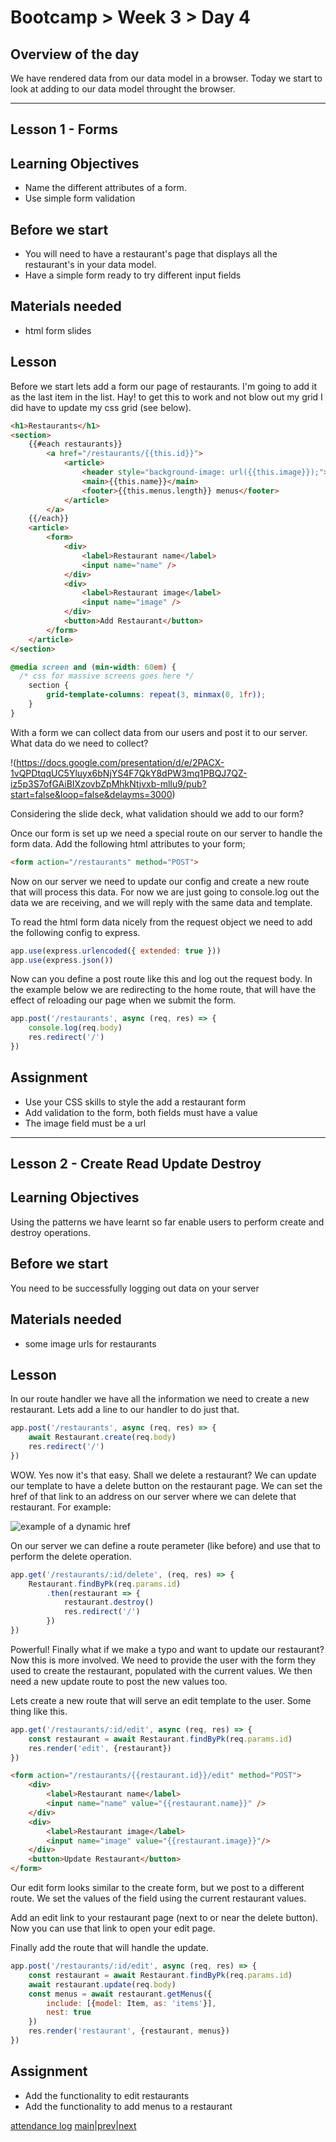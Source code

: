# Bootcamp > Week 3 > Day 4

## Overview of the day

We have rendered data from our data model in a browser. Today we start to look at adding to our data model throught the browser.

----

## Lesson 1 - Forms

## Learning Objectives

* Name the different attributes of a form.
* Use simple form validation

## Before we start

* You will need to have a restaurant's page that displays all the restaurant's in your data model.
* Have a simple form ready to try different input fields

## Materials needed

* html form slides

## Lesson

Before we start lets add a form our page of restaurants. I'm going to add it as the last item in the list. Hay! to get this to work and not blow out my grid I did have to update my css grid (see below).

```html
<h1>Restaurants</h1>
<section>
    {{#each restaurants}}
        <a href="/restaurants/{{this.id}}">
            <article>
                <header style="background-image: url({{this.image}});"></header>
                <main>{{this.name}}</main>
                <footer>{{this.menus.length}} menus</footer>
            </article>
        </a>
    {{/each}}
    <article>
        <form>
            <div>
                <label>Restaurant name</label>
                <input name="name" />
            </div>
            <div>
                <label>Restaurant image</label>
                <input name="image" />
            </div>
            <button>Add Restaurant</button>
        </form>
    </article>
</section>
```
```css
@media screen and (min-width: 60em) {
  /* css for massive screens goes here */
    section {
        grid-template-columns: repeat(3, minmax(0, 1fr));
    }
}
```
With a form we can collect data from our users and post it to our server. What data do we need to collect? 

!(https://docs.google.com/presentation/d/e/2PACX-1vQPDtqqUC5Yluyx6bNjYS4F7QkY8dPW3mq1PBQJ7QZ-iz5p3S7ofGAiBIXzovbZpMhkNtjvxb-mlIu9/pub?start=false&loop=false&delayms=3000)

Considering the slide deck, what validation should we add to our form?

Once our form is set up we need a special route on our server to handle the form data. Add the following html attributes to your form;

```html
<form action="/restaurants" method="POST">
```

Now on our server we need to update our config and create a new route that will process this data. For now we are just going to console.log out the data we are receiving, and we will reply with the same data and template.

To read the html form data nicely from the request object we need to add the following config to express.

```javascript
app.use(express.urlencoded({ extended: true }))
app.use(express.json())
```
Now can you define a post route like this and log out the request body. In the example below we are redirecting to the home route, that will have the effect of reloading our page when we submit the form.

```javascript
app.post('/restaurants', async (req, res) => {
    console.log(req.body)
    res.redirect('/')
})
```

## Assignment

* Use your CSS skills to style the add a restaurant form
* Add validation to the form, both fields must have a value
* The image field must be a url

----

## Lesson 2 - Create Read Update Destroy

## Learning Objectives

Using the patterns we have learnt so far enable users to perform create and destroy operations.

## Before we start

You need to be successfully logging out data on your server

## Materials needed

* some image urls for restaurants

## Lesson

In our route handler we have all the information we need to create a new restaurant. Lets add a line to our handler to do just that.

```javascript
app.post('/restaurants', async (req, res) => {
    await Restaurant.create(req.body)
    res.redirect('/')
})
```
WOW. Yes now it's that easy. Shall we delete a restaurant? We can update our template to have a delete button on the restaurant page. We can set the href of that link to an address on our server where we can delete that restaurant. For example:

![example of a dynamic href](https://user-images.githubusercontent.com/4499581/95022824-5dd14900-0671-11eb-9cb3-2d9caa3cbb30.jpg)

On our server we can define a route perameter (like before) and use that to perform the delete operation.

```javascript
app.get('/restaurants/:id/delete', (req, res) => {
    Restaurant.findByPk(req.params.id)
        .then(restaurant => {
            restaurant.destroy()
            res.redirect('/')
        })
})
```
Powerful! Finally what if we make a typo and want to update our restaurant? Now this is more involved. We need to provide the user with the form they used to create the restaurant, populated with the current values. We then need a new update route to post the new values too.

Lets create a new route that will serve an edit template to the user. Some thing like this.

```javascript
app.get('/restaurants/:id/edit', async (req, res) => {
    const restaurant = await Restaurant.findByPk(req.params.id)
    res.render('edit', {restaurant})
})
```
```html
<form action="/restaurants/{{restaurant.id}}/edit" method="POST">
    <div>
        <label>Restaurant name</label>
        <input name="name" value="{{restaurant.name}}" />
    </div>
    <div>
        <label>Restaurant image</label>
        <input name="image" value="{{restaurant.image}}"/>
    </div>
    <button>Update Restaurant</button>
</form>
```
Our edit form looks similar to the create form, but we post to a different route. We set the values of the field using the current restaurant values.

Add an edit link to your restaurant page (next to or near the delete button). Now you can use that link to open your edit page.

Finally add the route that will handle the update.

```javascript
app.post('/restaurants/:id/edit', async (req, res) => {
    const restaurant = await Restaurant.findByPk(req.params.id)
    await restaurant.update(req.body)
    const menus = await restaurant.getMenus({
        include: [{model: Item, as: 'items'}],
        nest: true
    })
    res.render('restaurant', {restaurant, menus})
})
```

## Assignment

* Add the functionality to edit restaurants
* Add the functionality to add menus to a restaurant

[attendance log](https://applied.whitehat.org.uk/mod/questionnaire/complete.php?id=6702)
[main](/swe)|[prev](/swe/bootcamp/wk3/day3.html)|[next](/swe/bootcamp/wk3/day5.html)